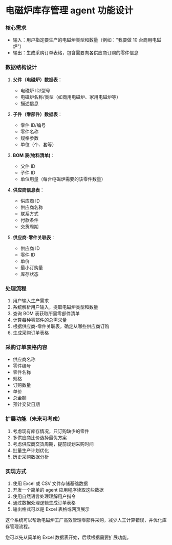 # 电磁炉库存管理 agent 功能设计

### 核心需求

- 输入：用户指定要生产的电磁炉类型和数量（例如："我要做 10 台商用电磁炉"）
- 输出：生成采购订单表格，包含需要向各供应商订购的零件信息

### 数据结构设计

1. **父件（电磁炉）数据表**：

   - 电磁炉 ID/型号
   - 电磁炉名称/类型（如商用电磁炉、家用电磁炉等）
   - 描述信息

2. **子件（零部件）数据表**：

   - 零件 ID/编号
   - 零件名称
   - 规格参数
   - 单位（个、套等）

3. **BOM 表(物料清单)**：

   - 父件 ID
   - 子件 ID
   - 单位用量（每台电磁炉需要的该零件数量）

4. **供应商信息表**：

   - 供应商 ID
   - 供应商名称
   - 联系方式
   - 付款条件
   - 交货周期

5. **供应商-零件关联表**：

   - 供应商 ID
   - 零件 ID
   - 单价
   - 最小订购量
   - 库存状态

### 处理流程

1. 用户输入生产需求
2. 系统解析用户输入，提取电磁炉类型和数量
3. 查询 BOM 表获取所需零部件清单
4. 计算每种零部件的总需求量
5. 根据供应商-零件关联表，确定从哪些供应商订购
6. 生成采购订单表格

### 采购订单表格内容

- 供应商名称
- 零件编号
- 零件名称
- 规格
- 订购数量
- 单价
- 总金额
- 预计交货日期

### 扩展功能（未来可考虑）

1. 考虑现有库存情况，只订购缺少的零件
2. 多供应商比价选择最优方案
3. 考虑供应商交货周期，提前规划采购时间
4. 批量生产计划优化
5. 历史采购数据分析

### 实现方式

1. 使用 Excel 或 CSV 文件存储基础数据
2. 开发一个简单的 agent 应用程序读取这些数据
3. 使用自然语言处理理解用户指令
4. 通过数据处理逻辑生成订单表格
5. 输出格式可以是 Excel 表格或网页展示

这个系统可以帮助电磁炉工厂高效管理零部件采购，减少人工计算错误，并优化库存管理流程。

您可以先从简单的 Excel 数据表开始，后续根据需要扩展功能。
